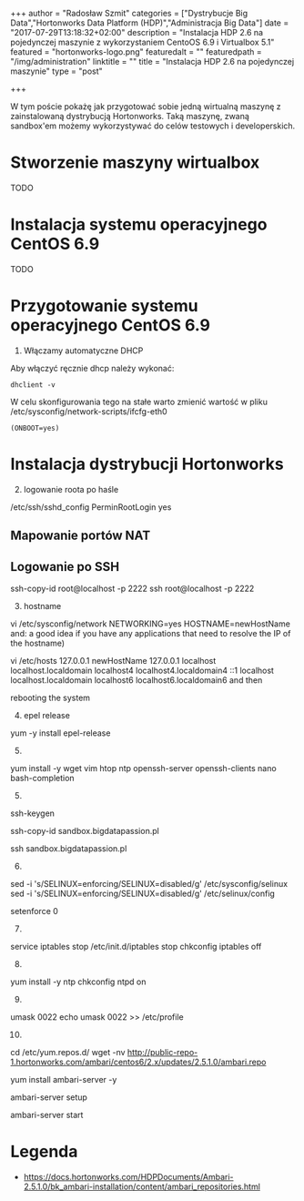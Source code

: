 +++
author = "Radosław Szmit"
categories = ["Dystrybucje Big Data","Hortonworks Data Platform (HDP)","Administracja Big Data"]
date = "2017-07-29T13:18:32+02:00"
description = "Instalacja HDP 2.6 na pojedynczej maszynie z wykorzystaniem CentoOS 6.9 i Virtualbox 5.1"
featured = "hortonworks-logo.png"
featuredalt = ""
featuredpath = "/img/administration"
linktitle = ""
title = "Instalacja HDP 2.6 na pojedynczej maszynie"
type = "post"

+++

W tym poście pokażę jak przygotować sobie jedną wirtualną maszynę z zainstalowaną dystrybucją Hortonworks. Taką maszynę, zwaną sandbox'em możemy wykorzystywać do celów testowych i developerskich.

# Stworzenie maszyny wirtualbox

TODO

# Instalacja systemu operacyjnego CentOS 6.9

TODO

# Przygotowanie systemu operacyjnego CentOS 6.9

1. Włączamy automatyczne DHCP

Aby włączyć ręcznie dhcp należy wykonać:

~~~shell
dhclient -v
~~~

W celu skonfigurowania tego na stałe warto zmienić wartość w pliku /etc/sysconfig/network-scripts/ifcfg-eth0

~~~shell
(ONBOOT=yes)
~~~



# Instalacja dystrybucji Hortonworks


2. logowanie roota po haśle

/etc/ssh/sshd_config
PerminRootLogin yes

## Mapowanie portów NAT

## Logowanie po SSH

ssh-copy-id root@localhost -p 2222
ssh root@localhost -p 2222
 

3. hostname

vi /etc/sysconfig/network
NETWORKING=yes
HOSTNAME=newHostName
and: a good idea if you have any applications that need to resolve the IP of the hostname)

vi /etc/hosts 
127.0.0.1 newHostName
127.0.0.1   localhost localhost.localdomain localhost4 localhost4.localdomain4
::1         localhost localhost.localdomain localhost6 localhost6.localdomain6
and then

 rebooting the system

4. epel release

yum -y install epel-release

5.

yum install -y wget vim htop ntp openssh-server openssh-clients nano bash-completion

5.

ssh-keygen



ssh-copy-id sandbox.bigdatapassion.pl



ssh sandbox.bigdatapassion.pl

6.

sed -i 's/SELINUX=enforcing/SELINUX=disabled/g' /etc/sysconfig/selinux
sed -i 's/SELINUX=enforcing/SELINUX=disabled/g' /etc/selinux/config

setenforce 0

7. 

service iptables stop
/etc/init.d/iptables stop
chkconfig iptables off

8.

yum install -y ntp
chkconfig ntpd on

9.

umask 0022
echo umask 0022 >> /etc/profile

10.

cd /etc/yum.repos.d/
wget -nv http://public-repo-1.hortonworks.com/ambari/centos6/2.x/updates/2.5.1.0/ambari.repo

yum install ambari-server -y

ambari-server setup

ambari-server start


# Legenda
* https://docs.hortonworks.com/HDPDocuments/Ambari-2.5.1.0/bk_ambari-installation/content/ambari_repositories.html